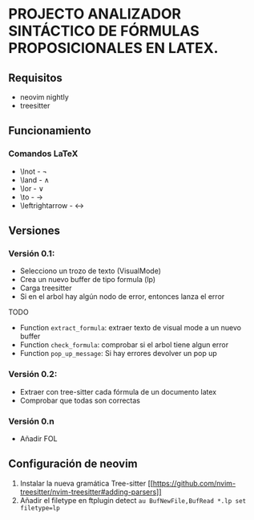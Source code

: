 # PROJECTO ANALIZADOR SINTÁCTICO DE FÓRMULAS PROPOSICIONALES EN LATEX.
## Requisitos
* neovim nightly
* treesitter

## Funcionamiento
### Comandos LaTeX
* \\lnot - ¬
* \\land - ∧
* \\lor - ∨
* \\to - →
* \\leftrightarrow - ↔ 

	


## Versiones
### Versión 0.1:
 - Selecciono un trozo de texto (VisualMode)
 - Crea un nuevo buffer de tipo formula (lp)
 - Carga treesitter 
 - Si en el arbol hay algún nodo de error, entonces lanza el error

TODO
 - Function `extract_formula`: extraer texto de visual mode a un nuevo buffer
 - Function `check_formula`: comprobar si el arbol tiene algun error
 - Function `pop_up_message`: Si hay errores devolver un pop up

### Versión 0.2:
 - Extraer con tree-sitter cada fórmula de un documento latex
 - Comprobar que todas son correctas

### Versión 0.n
 - Añadir FOL

## Configuración de neovim
1. Instalar la nueva gramática Tree-sitter [[https://github.com/nvim-treesitter/nvim-treesitter#adding-parsers]]
2. Añadir el filetype en ftplugin detect `au BufNewFile,BufRead *.lp set filetype=lp`
